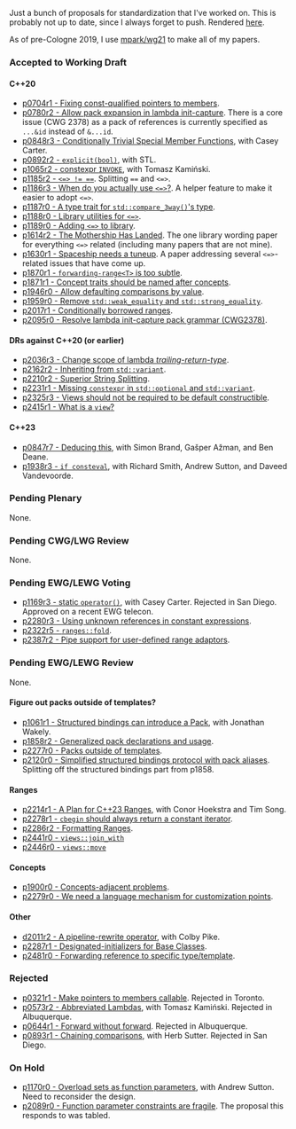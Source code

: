 Just a bunch of proposals for standardization that I've worked on. This is
probably not up to date, since I always forget to push. Rendered
[here](https://brevzin.github.io/cpp_proposals).

As of pre-Cologne 2019, I use [mpark/wg21](https://github.com/mpark/wg21) to
make all of my papers.

### Accepted to Working Draft

#### C++20

- [p0704r1 - Fixing const-qualified pointers to members](0704_const_qual_pmfs/p0704r1.html).
- [p0780r2 - Allow pack expansion in lambda init-capture](0780_lambda_pack_capture/p0780r2.html). There is a core issue (CWG 2378) as a pack of references is currently specified as `...&id` instead of `&...id`.
- [p0848r3 - Conditionally Trivial Special Member Functions](0848_special_members/p0848r3.html), with Casey Carter.
- [p0892r2 - `explicit(bool)`](0892_explicit_bool/p0892r2.html), with STL.
- [p1065r2 - constexpr `INVOKE`](1065_constexpr_invoke/p1065r2.html), with Tomasz Kamiński.
- [p1185r2 - `<=> != ==`](118x_spaceship/p1185r2.html). Splitting `==` and `<=>`.
- [p1186r3 - When do you actually use `<=>`?](118x_spaceship/p1186r3.html). A helper feature to make it easier to adopt `<=>`.
- [p1187r0 - A type trait for `std::compare_3way()`'s type](118x_spaceship/p1187r0.html).
- [p1188r0 - Library utilities for `<=>`](118x_spaceship/p1188r0.html).
- [p1189r0 - Adding `<=>` to library](118x_spaceship/p1189r0.html).
- [p1614r2 - The Mothership Has Landed](118x_spaceship/p1614r2.html). The one library wording paper for everything `<=>` related (including many papers that are not mine).
- [p1630r1 - Spaceship needs a tuneup](118x_spaceship/p1630r1.html). A paper addressing several `<=>`-related issues that have come up.
- [p1870r1 - `forwarding-range<T>` is too subtle](1870_forwarding_range/p1870r1.html).
- [p1871r1 - Concept traits should be named after concepts](1871_enable_sized_range/p1871r1.html).
- [p1946r0 - Allow defaulting comparisons by value](1946_dflt_value_comparisons/p1946r0.html).
- [p1959r0 - Remove `std::weak_equality` and `std::strong_equality`](1959_remove_equality/p1959r0.html).
- [p2017r1 - Conditionally borrowed ranges](2017_safe_range/p2017r1.html).
- [p2095r0 - Resolve lambda init-capture pack grammar (CWG2378)](2095_lambda_pack_cwg/p2095r0.html).

#### DRs against C++20 (or earlier)

- [p2036r3 - Change scope of lambda _trailing-return-type_](2036_lambda_scope/p2036r3.html).
- [p2162r2 - Inheriting from `std::variant`](2162_inherit_variant/p2162r2.html).
- [p2210r2 - Superior String Splitting](2210_string_split/p2210r2.html).
- [p2231r1 - Missing `constexpr` in `std::optional` and `std::variant`](2231_constexpr_optional_variant/p2231r1.html).
- [p2325r3 - Views should not be required to be default constructible](2325_views_default/p2325r3.html).
- [p2415r1 - What is a `view`?](2415_what_view/p2415r1.html)

#### C++23

- [p0847r7 - Deducing this](0847_deducing_this/p0847r7.html), with Simon Brand, Gašper Ažman, and Ben Deane.
- [p1938r3 - `if consteval`](1938_if_consteval/p1938r3.html), with Richard Smith, Andrew Sutton, and Daveed Vandevoorde.

### Pending Plenary

None.

### Pending CWG/LWG Review

None.

### Pending EWG/LEWG Voting

- [p1169r3 - static `operator()`](1169_static_call/p1169r3.html), with Casey Carter. Rejected in San Diego. Approved on a recent EWG telecon.
- [p2280r3 - Using unknown references in constant expressions](2280_unknown_reference/p2280r3.html).
- [p2322r5 - `ranges::fold`](2322_fold/p2322r5.html).
- [p2387r2 - Pipe support for user-defined range adaptors](2387_ranges_pipes/p2387r2.html).

### Pending EWG/LEWG Review

None.

#### Figure out packs outside of templates?

- [p1061r1 - Structured bindings can introduce a Pack](1061_sb_pack/p1061r1.html), with Jonathan Wakely.
- [p1858r2 - Generalized pack declarations and usage](1858_generalized_packs/p1858r2.html).
- [p2277r0 - Packs outside of templates](2277_packs_outside_of_templates/p2277r0.html).
- [p2120r0 - Simplified structured bindings protocol with pack aliases](1858_generalized_packs/p2120r0.html). Splitting off the structured bindings part from p1858.

#### Ranges

- [p2214r1 - A Plan for C++23 Ranges](2214_ranges_plan/p2214r1.html), with Conor Hoekstra and Tim Song.
- [p2278r1 - `cbegin` should always return a constant iterator](2278_cbegin/p2278r1.html).
- [p2286r2 - Formatting Ranges](2286_fmt_ranges/p2286r2.html).
- [p2441r0 - `views::join_with`](2441_join_with/p2441r0.html)
- [p2446r0 - `views::move`](2441_move_view/p2446r0.html)

#### Concepts

- [p1900r0 - Concepts-adjacent problems](1900_concepts/p1900r0.html).
- [p2279r0 - We need a language mechanism for customization points](2279_static_polymorphism/p2279r0.html).

#### Other

- [d2011r2 - A pipeline-rewrite operator](2011_pipeline/d2011r2.html), with Colby Pike.
- [p2287r1 - Designated-initializers for Base Classes](2287_designated_base/p2287r1.html).
- [p2481r0 - Forwarding reference to specific type/template](2481_forward_ref/forward-ref.md).

### Rejected

- [p0321r1 - Make pointers to members callable](0312_pointers_to_members/p0312r1.html). Rejected in Toronto.
- [p0573r2 - Abbreviated Lambdas](0573_abbrev_lambdas/p0573r2.html), with Tomasz Kamiński. Rejected in Albuquerque.
- [p0644r1 - Forward without forward](0644_fwd/p0644r1.html). Rejected in Albuquerque.
- [p0893r1 - Chaining comparisons](0893_chain_comparisons/p0893r1.html), with Herb Sutter. Rejected in San Diego.

### On Hold
- [p1170r0 - Overload sets as function parameters](1170_overload_sets/p1170r0.html), with Andrew Sutton. Need to reconsider the design.
- [p2089r0 - Function parameter constraints are fragile](2089_param_constraints/p2089r0.html). The proposal this responds to was tabled.


